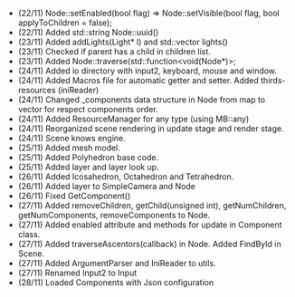 - (22/11) Node::setEnabled(bool flag) => Node::setVisible(bool flag, bool applyToChildren = false);
- (22/11) Added std::string Node::uuid()
- (23/11) Added addLights(Light* l) and std::vector<Light> lights()
- (23/11) Checked if parent has a child in children list.
- (23/11) Added Node::traverse(std::function<void(Node*)>;
- (24/11) Added io directory with input2, keyboard, mouse and window.
- (24/11) Added Macros file for automatic getter and setter. Added thirds-resources (iniReader)
- (24/11) Changed _components data structure in Node from map to vector for respect components order.
- (24/11) Added ResourceManager for any type (using MB::any)
- (24/11) Reorganized scene rendering in update stage and render stage.
- (24/11) Scene knows engine.
- (25/11) Added mesh model.
- (25/11) Added Polyhedron base code.
- (25/11) Added layer and layer look up.
- (26/11) Added Icosahedron, Octahedron and Tetrahedron.
- (26/11) Added layer to SimpleCamera and Node
- (26/11) Fixed GetComponent<K>()
- (27/11) Added removeChildren, getChild(unsigned int), getNumChildren, getNumComponents, removeComponents to Node.
- (27/11) Added enabled attribute and methods for update in Component class.
- (27/11) Added traverseAscentors(callback) in Node. Added FindById in Scene.
- (27/11) Added ArgumentParser and IniReader to utils.
- (27/11) Renamed Input2 to Input
- (28/11) Loaded Components with Json configuration
